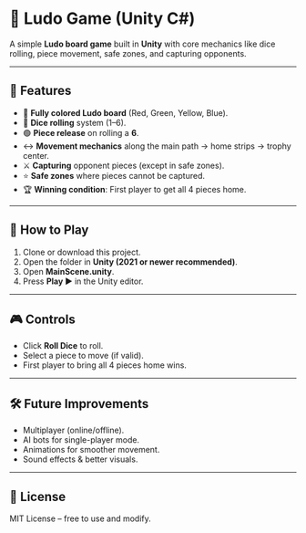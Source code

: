 # 🎲 Ludo Game (Unity C#)

A simple **Ludo board game** built in **Unity** with core mechanics like dice rolling, piece movement, safe zones, and capturing opponents.  

---

## 📌 Features
- 🎨 **Fully colored Ludo board** (Red, Green, Yellow, Blue).  
- 🎲 **Dice rolling** system (1–6).  
- 🟢 **Piece release** on rolling a **6**.  
- ↔️ **Movement mechanics** along the main path → home strips → trophy center.  
- ⚔️ **Capturing** opponent pieces (except in safe zones).  
- ⭐ **Safe zones** where pieces cannot be captured.  
- 🏆 **Winning condition**: First player to get all 4 pieces home.  


---

## 🚀 How to Play
1. Clone or download this project.  
2. Open the folder in **Unity (2021 or newer recommended)**.  
3. Open **MainScene.unity**.  
4. Press **Play ▶** in the Unity editor.  

---

## 🎮 Controls
- Click **Roll Dice** to roll.  
- Select a piece to move (if valid).  
- First player to bring all 4 pieces home wins.  

---

## 🛠️ Future Improvements
- Multiplayer (online/offline).  
- AI bots for single-player mode.  
- Animations for smoother movement.  
- Sound effects & better visuals.  

---

## 📜 License
MIT License – free to use and modify.  

